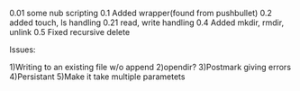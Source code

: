 
0.01 some nub scripting
0.1 Added wrapper(found from pushbullet)
0.2 added touch, ls handling
0.21 read, write handling
0.4 Added mkdir, rmdir, unlink
0.5 Fixed recursive delete

Issues: 

1)Writing to an existing file w/o append
2)opendir?
3)Postmark giving errors
4)Persistant
5)Make it take multiple parametets